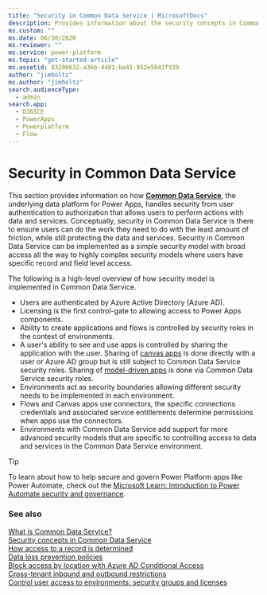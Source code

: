 ```yaml
---
title: "Security in Common Data Service | MicrosoftDocs"
description: Provides information about the security concepts in Common Data Service.
ms.custom: ""
ms.date: 06/30/2020
ms.reviewer: ""
ms.service: power-platform
ms.topic: "get-started-article"
ms.assetid: 83200632-a36b-4401-ba41-952e5b43f939
author: "jimholtz"
ms.author: "jimholtz"
search.audienceType: 
  - admin
search.app:
  - D365CE
  - PowerApps
  - Powerplatform
  - Flow
---
```

# Security in Common Data Service

This section provides information on how [**Common Data Service**](/powerapps/maker/common-data-service/data-platform-intro), the underlying data platform for Power Apps, handles security from user authentication to authorization that allows users to perform actions with data and services. Conceptually, security in Common Data Service is there to ensure users can do the work they need to do with the least amount of friction, while still protecting the data and services. Security in Common Data Service can be implemented as a simple security model with broad access all the way to highly complex security models where users have specific record and field level access. 

The following is a high-level overview of how security model is implemented in Common Data Service.

- Users are authenticated by Azure Active Directory (Azure AD).
- Licensing is the first control-gate to allowing access to Power Apps components.
- Ability to create applications and flows is controlled by security roles in the context of environments.
- A user's ability to see and use apps is controlled by sharing the application with the user. Sharing of [canvas apps](/powerapps/maker/canvas-apps/getting-started) is done directly with a user or Azure AD group but is still subject to Common Data Service security roles. Sharing of [model-driven apps](/powerapps/maker/model-driven-apps/model-driven-app-overview) is done via Common Data Service security roles.
- Environments act as security boundaries allowing different security needs to be implemented in each environment.
- Flows and Canvas apps use connectors, the specific connections credentials and associated service entitlements determine permissions when apps use the connectors.
- Environments with Common Data Service add support for more advanced security models that are specific to controlling access to data and services in the Common Data Service environment.

> [!TIP]
> To learn about how to help secure and govern Power Platform apps like Power Automate, check out the [Microsoft Learn: Introduction to Power Automate security and governance](https://docs.microsoft.com/learn/modules/security-governance-intro/).

### See also
[What is Common Data Service?](/powerapps/maker/common-data-service/data-platform-intro)<br/>
[Security concepts in Common Data Service](wp-security-cds.md)<br />
[How access to a record is determined](how-record-access-determined.md)<br />
[Data loss prevention policies](wp-data-loss-prevention.md)<br />
[Block access by location with Azure AD Conditional Access](restrict-access-online-trusted-ip-rules.md)<br />
[Cross-tenant inbound and outbound restrictions](cross-tenant-restrictions.md)<br />
[Control user access to environments: security groups and licenses](control-user-access.md)

